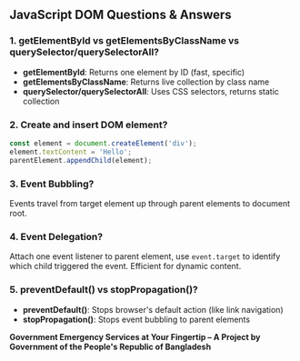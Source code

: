 ##  JavaScript DOM Questions & Answers

### 1. getElementById vs getElementsByClassName vs querySelector/querySelectorAll?
- **getElementById**: Returns one element by ID (fast, specific)
- **getElementsByClassName**: Returns live collection by class name
- **querySelector/querySelectorAll**: Uses CSS selectors, returns static collection

### 2. Create and insert DOM element?
```javascript
const element = document.createElement('div');
element.textContent = 'Hello';
parentElement.appendChild(element);
```

### 3. Event Bubbling?
Events travel from target element up through parent elements to document root.

### 4. Event Delegation?
Attach one event listener to parent element, use `event.target` to identify which child triggered the event. Efficient for dynamic content.

### 5. preventDefault() vs stopPropagation()?
- **preventDefault()**: Stops browser's default action (like link navigation)
- **stopPropagation()**: Stops event bubbling to parent elements


**Government Emergency Services at Your Fingertip – A Project by Government of the People's Republic of Bangladesh**
